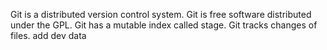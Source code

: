Git is a distributed version control system.
Git is free software distributed under the GPL.
Git has a mutable index called stage.
Git tracks changes of files.
add dev data

